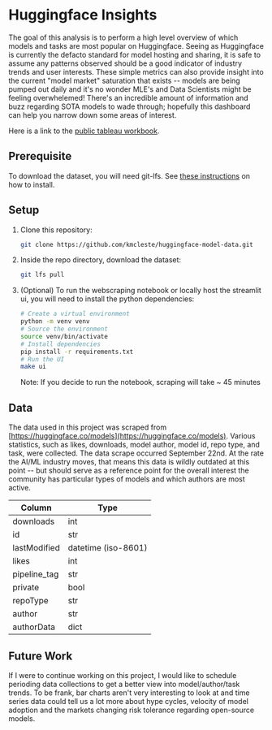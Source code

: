 # Huggingface Insights

The goal of this analysis is to perform a high level overview of which models and tasks are most popular on Huggingface. Seeing as Huggingface is currently the defacto standard for model hosting and sharing, it is safe to assume any patterns observed should be a good indicator of industry trends and user interests. These simple metrics can also provide insight into the current "model market" saturation that exists -- models are being pumped out daily and it's no wonder MLE's and Data Scientists might be feeling overwhelemed! There's an incredible amount of information and buzz regarding SOTA models to wade through; hopefully this dashboard can help you narrow down some areas of interest.

Here is a link to the [public tableau workbook](https://public.tableau.com/shared/8MNBSMBQC?:display_count=n&:origin=viz_share_link).

## Prerequisite

To download the dataset, you will need git-lfs. See [these instructions](https://docs.github.com/en/repositories/working-with-files/managing-large-files/installing-git-large-file-storage) on how to install.

## Setup

1. Clone this repository:

    ```bash
    git clone https://github.com/kmcleste/huggingface-model-data.git
    ```

2. Inside the repo directory, download the dataset:

    ```bash
    git lfs pull
    ```

3. (Optional) To run the webscraping notebook or locally host the streamlit ui, you will need to install the python dependencies:

    ```bash
    # Create a virtual environment
    python -m venv venv
    # Source the environment
    source venv/bin/activate
    # Install dependencies
    pip install -r requirements.txt
    # Run the UI
    make ui
    ```

    Note: If you decide to run the notebook, scraping will take ~ 45 minutes

## Data

The data used in this project was scraped from [https://huggingface.co/models](https://huggingface.co/models). Various statistics, such as likes, downloads, model author, model id, repo type, and task, were collected. The data scrape occurred September 22nd. At the rate the AI/ML industry moves, that means this data is wildly outdated at this point -- but should serve as a reference point for the overall interest the community has particular types of models and which authors are most active.

| Column        | Type                |
| ------------- | ------------------- |
| downloads     | int                 |
| id            | str                 |
| lastModified  | datetime (iso-8601) |
| likes         | int                 |
| pipeline_tag  | str                 |
| private       | bool                |
| repoType      | str                 |
| author        | str                 |
| authorData    | dict                |

## Future Work

 If I were to continue working on this project, I would like to schedule perioding data collections to get a better view
 into model/author/task trends. To be frank, bar charts aren't very interesting to look at and time series data could tell us
 a lot more about hype cycles, velocity of model adoption and the markets changing risk tolerance regarding open-source models.

